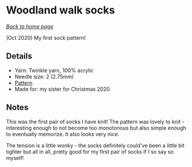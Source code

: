 # Woodland walk socks

[*Back to home page*](..)

(Oct 2020) My first sock pattern! 

## Details
- Yarn: Twinkle yarn, 100% acrylic
- Needle size: 2 (2.75mm) 
- [Pattern](https://www.ravelry.com/patterns/library/woodland-walk-socks)
- Made for: my sister for Christmas 2020 

## Notes
This was the first pair of socks I have knit! The pattern was lovely to knit - interesting enough to not become too monotonous but also simple enough to eventually memorize. It also looks very nice. 

The tension is a little wonky - the socks definitely could've been a little bit tighter but all in all, pretty good for my first pair of socks if I so say so myself! 
